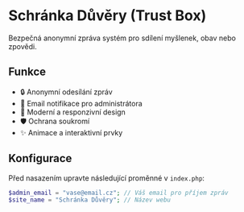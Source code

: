 # Schránka Důvěry (Trust Box)

Bezpečná anonymní zpráva systém pro sdílení myšlenek, obav nebo zpovědi.

## Funkce

- 🔒 Anonymní odesílání zpráv
- 📧 Email notifikace pro administrátora
- 🎨 Moderní a responzivní design
- 🛡️ Ochrana soukromí
- ✨ Animace a interaktivní prvky

## Konfigurace

Před nasazením upravte následující proměnné v `index.php`:

```php
$admin_email = "vase@email.cz"; // Váš email pro příjem zpráv
$site_name = "Schránka Důvěry"; // Název webu
```
